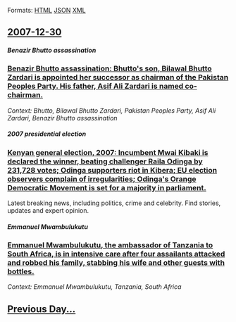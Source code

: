 
Formats: [HTML](2007/12/30/index.html)  [JSON](2007/12/30/index.json)  [XML](2007/12/30/index.xml)  

## [2007-12-30](/news/2007/12/30/index.md)

##### Benazir Bhutto assassination
### [ Benazir Bhutto assassination: Bhutto's son, Bilawal Bhutto Zardari is appointed her successor as chairman of the Pakistan Peoples Party. His father, Asif Ali Zardari is named co-chairman. ](/news/2007/12/30/benazir-bhutto-assassination-bhutto-s-son-bilawal-bhutto-zardari-is-appointed-her-successor-as-chairman-of-the-pakistan-peoples-party-hi.md)
_Context: Bhutto, Bilawal Bhutto Zardari, Pakistan Peoples Party, Asif Ali Zardari, Benazir Bhutto assassination_

##### 2007 presidential election
### [ Kenyan general election, 2007: Incumbent Mwai Kibaki is declared the winner, beating challenger Raila Odinga by 231,728 votes; Odinga supporters riot in Kibera; EU election observers complain of irregularities; Odinga's Orange Democratic Movement is set for a majority in parliament. ](/news/2007/12/30/kenyan-general-election-2007-incumbent-mwai-kibaki-is-declared-the-winner-beating-challenger-raila-odinga-by-231-728-votes-odinga-suppo.md)
Latest breaking news, including politics, crime and celebrity. Find stories, updates and expert opinion.

##### Emmanuel Mwambulukutu
### [ Emmanuel Mwambulukutu, the ambassador of Tanzania to South Africa, is in intensive care after four assailants attacked and robbed his family, stabbing his wife and other guests with bottles. ](/news/2007/12/30/emmanuel-mwambulukutu-the-ambassador-of-tanzania-to-south-africa-is-in-intensive-care-after-four-assailants-attacked-and-robbed-his-famil.md)
_Context: Emmanuel Mwambulukutu, Tanzania, South Africa_

## [Previous Day...](/news/2007/12/29/index.md)

